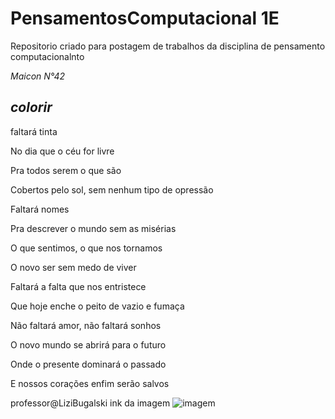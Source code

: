 # PensamentosComputacional 1E
Repositorio criado para postagem de trabalhos da disciplina de pensamento computacionalnto

*Maicon N°42*

## _**colorir**_

faltará tinta

No dia que o céu for livre

Pra todos serem o que são

Cobertos pelo sol, sem nenhum tipo de opressão

Faltará nomes

Pra descrever o mundo sem as misérias

O que sentimos, o que nos tornamos

O novo ser sem medo de viver

Faltará a falta que nos entristece

Que hoje enche o peito de vazio e fumaça

Não faltará amor, não faltará sonhos

O novo mundo se abrirá para o futuro

Onde o presente dominará o passado

E nossos corações enfim serão salvos

professor@LiziBugalski
ink da imagem
![imagem](https://i.pinimg.com/564x/98/c3/2b/98c32bdd201c23df41da4e4499eec594.jpg)
